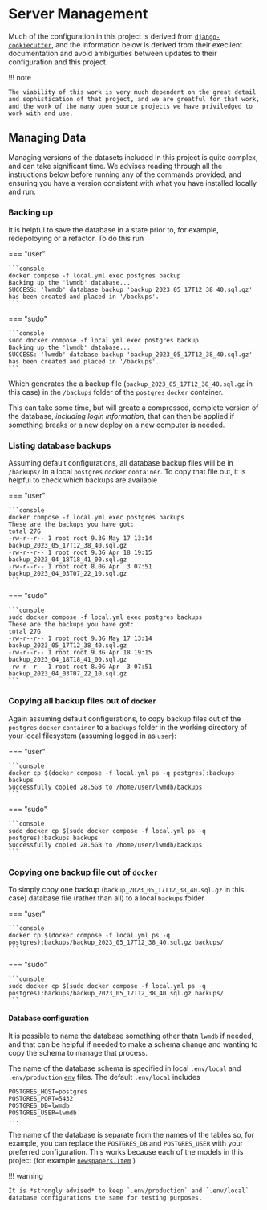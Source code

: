 # Server Management 

Much of the configuration in this project is derived from [`django-cookiecutter`](https://cookiecutter-django.readthedocs.io), and the information below is derived from their execllent documentation and avoid ambiguities between updates to their configuration and this project.

!!! note

    The viability of this work is very much dependent on the great detail and sophistication of that project, and we are greatful for that work, and the work of the many open source projects we have priviledged to work with and use.

## Managing Data

Managing versions of the datasets included in this project is quite complex, and can take significant time. We advises reading through all the instructions below before running any of the commands provided, and ensuring you have a version consistent with what you have installed locally and run.

### Backing up 

It is helpful to save the database in a state prior to, for example, redepoloying or a refactor. To do this run

=== "user"

    ```console
    docker compose -f local.yml exec postgres backup
    Backing up the 'lwmdb' database...
    SUCCESS: 'lwmdb' database backup 'backup_2023_05_17T12_38_40.sql.gz' has been created and placed in '/backups'.
    ```

=== "sudo"

    ```console
    sudo docker compose -f local.yml exec postgres backup
    Backing up the 'lwmdb' database...
    SUCCESS: 'lwmdb' database backup 'backup_2023_05_17T12_38_40.sql.gz' has been created and placed in '/backups'.
    ```

Which generates the a backup file (`backup_2023_05_17T12_38_40.sql.gz` in this case) in the `/backups` folder of the `postgres` `docker` container.

This can take some time, but will greate a compressed, complete version of the database, *including login information*, that can then be applied if something breaks or a new deploy on a new computer is needed.

### Listing database backups

Assuming default configurations, all database backup files will be in `/backups/` in a local `postgres` `docker` `container`. To copy that file out, it is helpful to check which backups are available

=== "user"

    ```console
    docker compose -f local.yml exec postgres backups
    These are the backups you have got:
    total 27G
    -rw-r--r-- 1 root root 9.3G May 17 13:14 backup_2023_05_17T12_38_40.sql.gz
    -rw-r--r-- 1 root root 9.3G Apr 18 19:15 backup_2023_04_18T18_41_00.sql.gz
    -rw-r--r-- 1 root root 8.0G Apr  3 07:51 backup_2023_04_03T07_22_10.sql.gz
    ```

=== "sudo"

    ```console
    sudo docker compose -f local.yml exec postgres backups
    These are the backups you have got:
    total 27G
    -rw-r--r-- 1 root root 9.3G May 17 13:14 backup_2023_05_17T12_38_40.sql.gz
    -rw-r--r-- 1 root root 9.3G Apr 18 19:15 backup_2023_04_18T18_41_00.sql.gz
    -rw-r--r-- 1 root root 8.0G Apr  3 07:51 backup_2023_04_03T07_22_10.sql.gz
    ```

### Copying all backup files out of `docker`

Again assuming default configurations, to copy backup files out of the `postgres` `docker` `container` to a `backups` folder in the working directory of your local filesystem (assuming logged in as `user`): 

=== "user"

    ```console
    docker cp $(docker compose -f local.yml ps -q postgres):backups backups
    Successfully copied 28.5GB to /home/user/lwmdb/backups
    ```

=== "sudo"

    ```console
    sudo docker cp $(sudo docker compose -f local.yml ps -q postgres):backups backups
    Successfully copied 28.5GB to /home/user/lwmdb/backups
    ```

### Copying one backup file out of `docker`

To simply copy one backup (`backup_2023_05_17T12_38_40.sql.gz` in this case) database file (rather than all) to a local `backups` folder

=== "user"

    ```console
    docker cp $(docker compose -f local.yml ps -q postgres):backups/backup_2023_05_17T12_38_40.sql.gz backups/
    ```

=== "sudo"

    ```console
    sudo docker cp $(sudo docker compose -f local.yml ps -q postgres):backups/backup_2023_05_17T12_38_40.sql.gz backups/
    ```

#### Database configuration

It is possible to name the database something other thatn `lwmdb` if needed, and that can be helpful if needed to make a schema change and wanting to copy the schema to manage that process. 

The name of the database schema is specified in local `.env/local` and `.env/production` [`env`](https://docs.docker.com/compose/environment-variables/env-file/) files. The default `.env/local` includes

```env
POSTGRES_HOST=postgres
POSTGRES_PORT=5432
POSTGRES_DB=lwmdb
POSTGRES_USER=lwmdb
...
```

The name of the database is separate from the names of the tables so, for example, you can replace the `POSTGRES_DB` and `POSTGRES_USER` with your preferred configuration. This works because each of the models in this project (for example [`newspapers.Item`](../reference/newspapers/models#Item) )


!!! warning

    It is *strongly advised* to keep `.env/production` and `.env/local` database configurations the same for testing purposes. 
